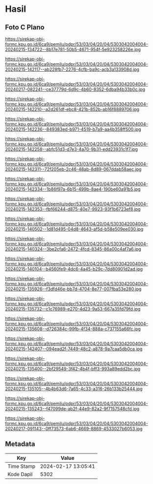 # Hasil

## Foto C Plano

https://sirekap-obj-formc.kpu.go.id/6ca9/pemilu/pdpr/53/03/04/20/04/5303042004004-20240215-134722--8b17e781-50b5-4671-954f-5e923258226e.jpg

https://sirekap-obj-formc.kpu.go.id/6ca9/pemilu/pdpr/53/03/04/20/04/5303042004004-20240215-142117--ab228fb7-2276-4cfb-ba9c-acb3a133908d.jpg

https://sirekap-obj-formc.kpu.go.id/6ca9/pemilu/pdpr/53/03/04/20/04/5303042004004-20240217-082241--ce37779d-6d9c-4b60-8352-6dba94b33b0c.jpg

https://sirekap-obj-formc.kpu.go.id/6ca9/pemilu/pdpr/53/03/04/20/04/5303042004004-20240215-142210--a2d261df-ebc8-421b-852b-ab16f8889706.jpg

https://sirekap-obj-formc.kpu.go.id/6ca9/pemilu/pdpr/53/03/04/20/04/5303042004004-20240215-142236--849383ed-b971-4519-b7a9-aa4b358ff500.jpg

https://sirekap-obj-formc.kpu.go.id/6ca9/pemilu/pdpr/53/03/04/20/04/5303042004004-20240215-142258--abfc51d3-d7e3-4a70-9b31-edd23931c1f7.jpg

https://sirekap-obj-formc.kpu.go.id/6ca9/pemilu/pdpr/53/03/04/20/04/5303042004004-20240215-142311--72f205eb-2c46-48ab-8d89-067ddab58aec.jpg

https://sirekap-obj-formc.kpu.go.id/6ca9/pemilu/pdpr/53/03/04/20/04/5303042004004-20240215-142334--1b86f97a-6b15-499b-8ae4-190be60a91b5.jpg

https://sirekap-obj-formc.kpu.go.id/6ca9/pemilu/pdpr/53/03/04/20/04/5303042004004-20240215-142353--fbf66244-d875-40e7-9923-93f1b6723ef8.jpg

https://sirekap-obj-formc.kpu.go.id/6ca9/pemilu/pdpr/53/03/04/20/04/5303042004004-20240215-140502--1d81d495-04d8-4643-af5d-b58e509ee030.jpg

https://sirekap-obj-formc.kpu.go.id/6ca9/pemilu/pdpr/53/03/04/20/04/5303042004004-20240215-140324--3be2cfa6-2472-4fcd-8345-86a00c4af7a6.jpg

https://sirekap-obj-formc.kpu.go.id/6ca9/pemilu/pdpr/53/03/04/20/04/5303042004004-20240215-140104--b4560fe9-4dc6-4a45-b29c-7dd80901d2ad.jpg

https://sirekap-obj-formc.kpu.go.id/6ca9/pemilu/pdpr/53/03/04/20/04/5303042004004-20240215-135926--f3dfd46e-bb7d-4704-8e77-007fba53e280.jpg

https://sirekap-obj-formc.kpu.go.id/6ca9/pemilu/pdpr/53/03/04/20/04/5303042004004-20240215-135732--c1c76989-e270-4d23-9a53-667a35fd79fd.jpg

https://sirekap-obj-formc.kpu.go.id/6ca9/pemilu/pdpr/53/03/04/20/04/5303042004004-20240215-135608--d726384c-99fb-4f34-888a-c737155a66fc.jpg

https://sirekap-obj-formc.kpu.go.id/6ca9/pemilu/pdpr/53/03/04/20/04/5303042004004-20240215-142407--094ead2f-7449-48c2-a878-9a7caa5db0ca.jpg

https://sirekap-obj-formc.kpu.go.id/6ca9/pemilu/pdpr/53/03/04/20/04/5303042004004-20240215-135400--2bf29549-3f42-4b4f-bff3-993a89edd2bc.jpg

https://sirekap-obj-formc.kpu.go.id/6ca9/pemilu/pdpr/53/03/04/20/04/5303042004004-20240215-135105--4b4b63d6-7a65-4c33-a316-26b133b25444.jpg

https://sirekap-obj-formc.kpu.go.id/6ca9/pemilu/pdpr/53/03/04/20/04/5303042004004-20240215-135243--f47099de-ab2f-44e9-82a2-9f7157548cfd.jpg

https://sirekap-obj-formc.kpu.go.id/6ca9/pemilu/pdpr/53/03/04/20/04/5303042004004-20240217-091143--0ff73573-6ab6-4669-8869-4533027b6053.jpg


## Metadata

| Key        | Value               |
| ---------- | ------------------- |
| Time Stamp | 2024-02-17 13:05:41 |
| Kode Dapil | 5302                |



